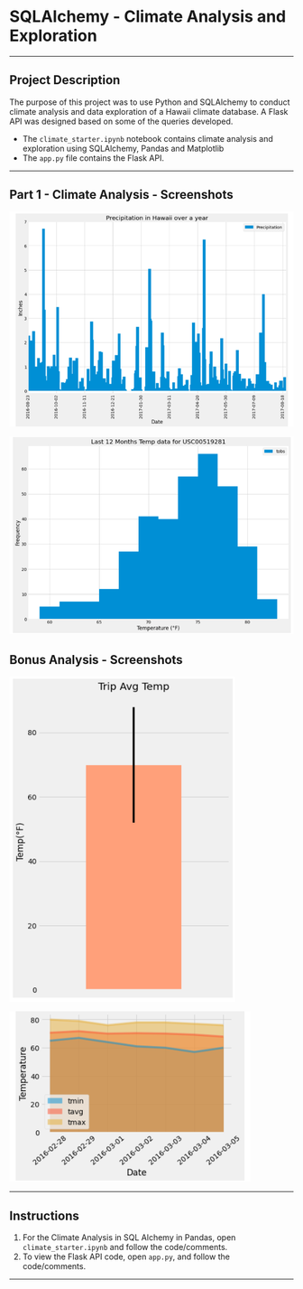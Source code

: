 # SQLAlchemy - Climate Analysis and Exploration

---

## Project Description
The purpose of this project was to use Python and SQLAlchemy to conduct climate analysis and data exploration of a Hawaii climate database. A Flask API was designed based on some of the queries developed.
- The `climate_starter.ipynb` notebook contains climate analysis and exploration using SQLAlchemy, Pandas and Matplotlib
- The `app.py` file contains the Flask API.

---

## Part 1 - Climate Analysis - Screenshots

![Precipitation](https://raw.githubusercontent.com/jfield24/sqlalchemy-challenge/main/Images%20of%20Outputs/precipitation.PNG)

![StationHistogram](https://raw.githubusercontent.com/jfield24/sqlalchemy-challenge/main/Images%20of%20Outputs/station-histogram.PNG)

## Bonus Analysis - Screenshots

![TripAvgTemp](https://raw.githubusercontent.com/jfield24/sqlalchemy-challenge/main/Images%20of%20Outputs/trip%20avg%20temp.PNG)

![DailyNormals](https://raw.githubusercontent.com/jfield24/sqlalchemy-challenge/main/Images%20of%20Outputs/daily-normals.PNG)

---

## Instructions

1. For the Climate Analysis in SQL Alchemy in Pandas, open `climate_starter.ipynb` and follow the code/comments.
2. To view the Flask API code, open `app.py`, and follow the code/comments.

---






